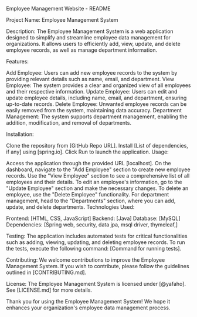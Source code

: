 Employee Management Website - README

Project Name: Employee Management System

Description:
The Employee Management System is a web application designed to simplify and streamline employee data management for organizations. It allows users to efficiently add, view, update, and delete employee records, as well as manage department information.

Features:

Add Employee: Users can add new employee records to the system by providing relevant details such as name, email, and department.
View Employee: The system provides a clear and organized view of all employees and their respective information.
Update Employee: Users can edit and update employee details, including name, email, and department, ensuring up-to-date records.
Delete Employee: Unwanted employee records can be easily removed from the system, maintaining data accuracy.
Department Management: The system supports department management, enabling the addition, modification, and removal of departments.

Installation:

Clone the repository from [GitHub Repo URL].
Install [List of dependencies, if any] using [spring.io].
Click Run to launch the application.
Usage:

Access the application through the provided URL [localhost].
On the dashboard, navigate to the "Add Employee" section to create new employee records.
Use the "View Employee" section to see a comprehensive list of all employees and their details.
To edit an employee's information, go to the "Update Employee" section and make the necessary changes.
To delete an employee, use the "Delete Employee" functionality.
For department management, head to the "Departments" section, where you can add, update, and delete departments.
Technologies Used:

Frontend: [HTML, CSS, JavaScript]
Backend: [Java]
Database: [MySQL]
Dependencies:
[Spring web, security, data jpa, msql driver, thymeleaf,]

Testing:
The application includes automated tests for critical functionalities such as adding, viewing, updating, and deleting employee records. To run the tests, execute the following command: [Command for running tests].

Contributing:
We welcome contributions to improve the Employee Management System. If you wish to contribute, please follow the guidelines outlined in [CONTRIBUTING.md].

License:
The Employee Management System is licensed under [@yafaho]. See [LICENSE.md] for more details.

Thank you for using the Employee Management System! We hope it enhances your organization's employee data management process.